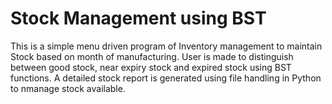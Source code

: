 # Stock Management using BST

This is a simple menu driven program of Inventory management to maintain Stock based on month of manufacturing. User is made to distinguish between good stock, near expiry stock and expired stock using BST functions. A detailed stock report is generated using file handling in Python to nmanage stock available.

